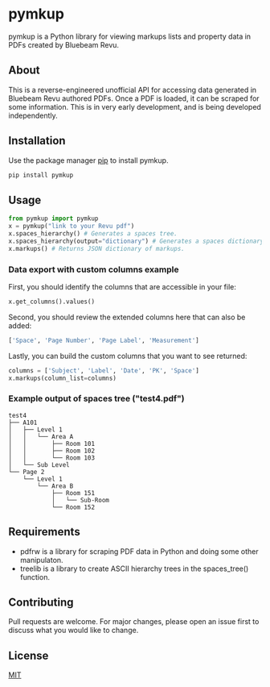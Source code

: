 # pymkup

pymkup is a Python library for viewing markups lists and property data in PDFs created by Bluebeam Revu.

## About

This is a reverse-engineered unofficial API for accessing data generated in Bluebeam Revu authored PDFs. Once a PDF is loaded, it can be scraped for some information. This is in very early development, and is being developed independently.

## Installation

Use the package manager [pip](https://pip.pypa.io/en/stable/) to install pymkup.

```bash
pip install pymkup
```

## Usage

```python
from pymkup import pymkup
x = pymkup("link to your Revu pdf")
x.spaces_hierarchy() # Generates a spaces tree.
x.spaces_hierarchy(output="dictionary") # Generates a spaces dictionary three levels deep.
x.markups() # Returns JSON dictionary of markups.
```

### Data export with custom columns example

First, you should identify the columns that are accessible in your file:
```python
x.get_columns().values()
```

Second, you should review the extended columns here that can also be added:
```python
['Space', 'Page Number', 'Page Label', 'Measurement']
```

Lastly, you can build the custom columns that you want to see returned:
```python
columns = ['Subject', 'Label', 'Date', 'PK', 'Space']
x.markups(column_list=columns)
```

### Example output of spaces tree ("test4.pdf")

```
test4
├── A101
│   ├── Level 1
│   │   └── Area A
│   │       ├── Room 101
│   │       ├── Room 102
│   │       └── Room 103
│   └── Sub Level
└── Page 2
    └── Level 1
        └── Area B
            ├── Room 151
            │   └── Sub-Room
            └── Room 152
```

## Requirements
- pdfrw is a library for scraping PDF data in Python and doing some other manipulaton.
- treelib is a library to create ASCII hierarchy trees in the spaces_tree() function.

## Contributing
Pull requests are welcome. For major changes, please open an issue first to discuss what you would like to change.

## License
[MIT](https://choosealicense.com/licenses/mit/)
